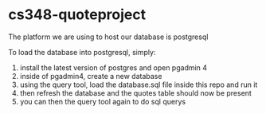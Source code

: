 # cs348-quoteproject
The platform we are using to host our database is postgresql

To load the database into postgresql, simply: 
1. install the latest version of postgres and open pgadmin 4
2. inside of pgadmin4, create a new database 
3. using the query tool, load the database.sql file inside this repo and run it
4. then refresh the database and the quotes table should now be present
5. you can then the query tool again to do sql querys
